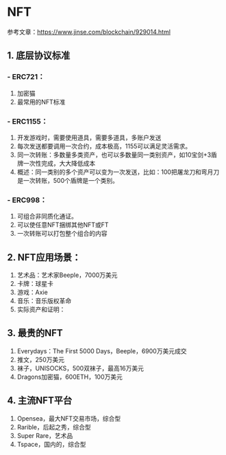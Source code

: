 # NFT

参考文章：https://www.jinse.com/blockchain/929014.html

## 1. 底层协议标准

### - ERC721：

1. 加密猫
2. 最常用的NFT标准

### - ERC1155：

1. 开发游戏时，需要使用道具，需要多道具，多账户发送
2. 每次发送都要调用一次合约，成本极高，1155可以满足灵活需求。
3. 同一次转账：多数量多类资产，也可以多数量同一类别资产，如10宝剑+3盾牌一次性完成，大大降低成本
4. 概述：同一类别的多个资产可以变为一次发送，比如：100把屠龙刀和弯月刀是一次转账，500个盾牌是一个类别。

### - ERC998：

1. 可组合非同质化通证。
2. 可以使任意NFT捆绑其他NFT或FT
3. 一次转账可以打包整个组合的内容



## 2. NFT应用场景：

1. 艺术品：艺术家Beeple，7000万美元
2. 卡牌：球星卡
3. 游戏：Axie
4. 音乐：音乐版权革命
5. 实际资产和证明：



## 3. 最贵的NFT

1. Everydays：The First 5000 Days，Beeple，6900万美元成交
2. 推文，250万美元
3. 袜子，UNISOCKS，500双袜子，最高16万美元
4. Dragons加密猫，600ETH，100万美元



## 4. 主流NFT平台

1. Opensea，最大NFT交易市场，综合型
2. Rarible，后起之秀，综合型
3. Super Rare，艺术品
4. Tspace，国内的，综合型





